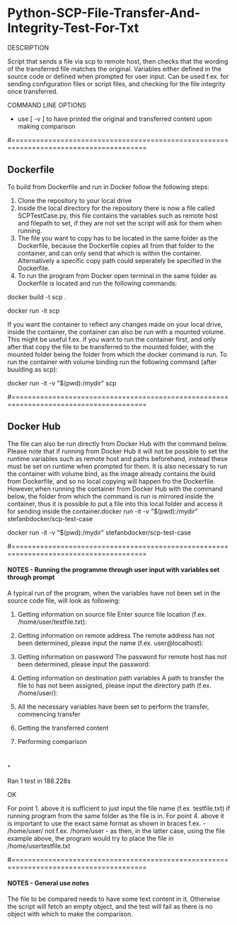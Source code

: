 # Python-SCP-File-Transfer-And-Integrity-Test-For-Txt

DESCRIPTION

Script that sends a file via scp to remote host, then checks that the wording of the transferred file matches the original.
Variables either defined in the source code or defined when prompted for user input. 
Can be used f.ex. for sending configuration files or script files, and checking for the file integrity once transferred.

COMMAND LINE OPTIONS
- use [ -v ] to have printed the original and transferred content upon making comparison  


#=======================================================================================
## Dockerfile

To build from Dockerfile and run in Docker follow the following steps:

1. Clone the repository to your local drive
2. Inside the local directory for the repository there is now a file called SCPTestCase.py, this file contains the variables such as remote host and filepath to set, if they are not set the script will ask for them when running.
3. The file you want to copy has to be located in the same folder as the Dockerfile, because the Dockerfile copies all from that folder to the container, and can only send that which is within the container. Alternatively a specific copy path could seperately be specified in the Dockerfile.
4. To run the program from Docker open terminal in the same folder as Dockerfile is located and run the following commands:

docker build -t scp .

docker run -it scp

If you want the container to reflect any changes made on your local drive, inside the container, the container can also be run with a mounted volume. This might be useful f.ex. if you want to run the container first, and only after that copy the file to be transferred to the mounted folder, with the mounted folder being the folder from which the docker command is run. To run the container with volume binding run the following command (after buulding as scp):

docker run -it -v "$(pwd):/mydir" scp


#=======================================================================================
## Docker Hub

The file can also be run directly from Docker Hub with the command below. Please note that if running from Docker Hub it will not be possible to set the runtime variables such as remote host and paths beforehand, instead these must be set on runtime when prompted for them. It is also necessary to run the container with volume bind, as the image already contains the build from Dockerfile, and so no local copying will happen fro the Dockerfile. However,when running the container from Docker Hub with the command below, the folder from which the command is run is mirrored inside the container, thus it is possible to put a file into this local folder and access it for sending inside the container.docker run -it -v "$(pwd):/mydir" stefanbdocker/scp-test-case

docker run -it -v "$(pwd):/mydir" stefanbdocker/scp-test-case


#=======================================================================================
#### NOTES - Running the programme through user input with variables set through prompt 


A typical run of the program, when the variables have not been set in the source code file, will look as following:

1. Getting information on source file
Enter source file location (f.ex. /home/user/testfile.txt): 

2. Getting information on remote address
The remote address has not been determined, please input the name (f.ex. user@localhost):

3. Getting information on password
The password for remote host has not been determined, please input the password:

4. Getting information on destination path variables
A path to transfer the file to has not been assigned, please input the directory path (f.ex. /home/user/): 

5. All the necessary variables have been set to perform the transfer, commencing transfer

6. Getting the transferred content

7. Performing comparison

.
----------------------------------------------------------------------
Ran 1 test in 188.228s

OK


For point 1. above it is sufficient to just input the file name (f.ex. testfile.txt) if running program from the same folder as the file is in.
For point 4. above it is important to use the exact same format as shown in braces f.ex. - /home/user/ not f.ex. /home/user - as then, in the latter case, using the file example above, the program would try to place the file in /home/usertestfile.txt


#=======================================================================================
#### NOTES - General use notes

The file to be compared needs to have some text content in it. Otherwise the script will fetch an empty object, and the test will fail as there is no object with which to make the comparison. 



